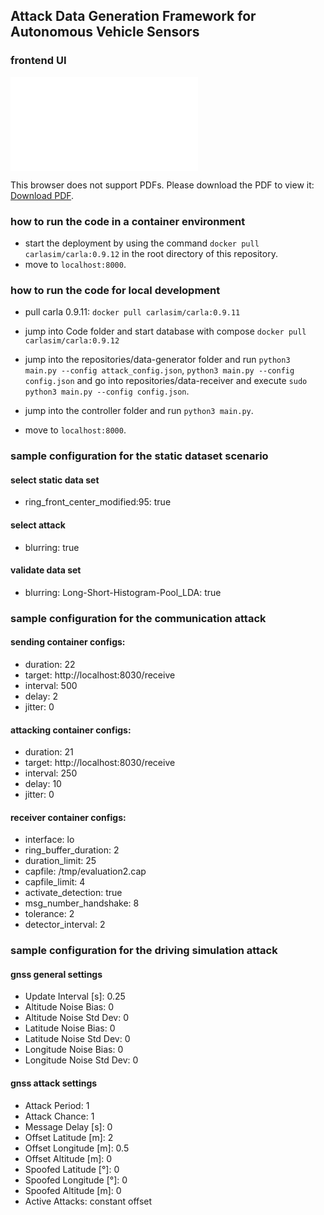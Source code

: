 ## Attack Data Generation Framework for Autonomous Vehicle Sensors

### frontend UI

<object data="./ADGF.pdf" type="application/pdf" width="100%">
    <embed src="./ADGF.pdf">
        <p>This browser does not support PDFs. Please download the PDF to view it: <a href="./ADGF.pdf">Download PDF</a>.</p>
    </embed>
</object>

### how to run the code in a container environment

- start the deployment by using the command `docker pull carlasim/carla:0.9.12` in the root directory of this repository.
- move to `localhost:8000`.

### how to run the code for local development

- pull carla 0.9.11: `docker pull carlasim/carla:0.9.11`
- jump into Code folder and start database with compose `docker pull carlasim/carla:0.9.12`

- jump into the repositories/data-generator folder and run `python3 main.py --config attack_config.json`, `python3 main.py --config config.json` and go into repositories/data-receiver and execute `sudo python3 main.py --config config.json`.
- jump into the controller folder and run `python3 main.py`.
- move to `localhost:8000`.

### sample configuration for the static dataset scenario
#### select static data set
  - ring_front_center_modified:95: true
#### select attack
  - blurring: true
#### validate data set
  - blurring: Long-Short-Histogram-Pool_LDA: true

### sample configuration for the communication attack

#### sending container configs:
  - duration: 22
  - target: http://localhost:8030/receive
  - interval: 500
  - delay: 2
  - jitter: 0
#### attacking container configs:
  - duration: 21
  - target: http://localhost:8030/receive
  - interval: 250
  - delay: 10
  - jitter: 0
#### receiver container configs:
  - interface: lo
  - ring_buffer_duration: 2
  - duration_limit: 25
  - capfile: /tmp/evaluation2.cap
  - capfile_limit: 4
  - activate_detection: true
  - msg_number_handshake: 8
  - tolerance: 2
  - detector_interval: 2

### sample configuration for the driving simulation attack
#### gnss general settings
  - Update Interval [s]: 0.25
  - Altitude Noise Bias: 0
  - Altitude Noise Std Dev: 0
  - Latitude Noise Bias: 0
  - Latitude Noise Std Dev: 0
  - Longitude Noise Bias: 0
  - Longitude Noise Std Dev: 0

#### gnss attack settings
  - Attack Period: 1
  - Attack Chance: 1
  - Message Delay [s]: 0
  - Offset Latitude [m]: 2
  - Offset Longitude [m]: 0.5
  - Offset Altitude [m]: 0
  - Spoofed Latitude [°]: 0
  - Spoofed Longitude [°]: 0
  - Spoofed Altitude [m]: 0
  - Active Attacks: constant offset
